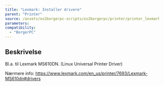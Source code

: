 ```yaml
---
title: "Lexmark: Installer drivere"
parent: "Printer"
source: /assets/os2borgerpc-scripts/os2borgerpc/printer/printer_lexmark_install_drivers.sh
parameters:
compatibility:
  - "BorgerPC"
---
```


## Beskrivelse
Bl.a. til Lexmark MS610DN. (Linux Universal Printer Driver)

Nærmere info:
https://www.lexmark.com/en_us/printer/7693/Lexmark-MS610dn#drivers
